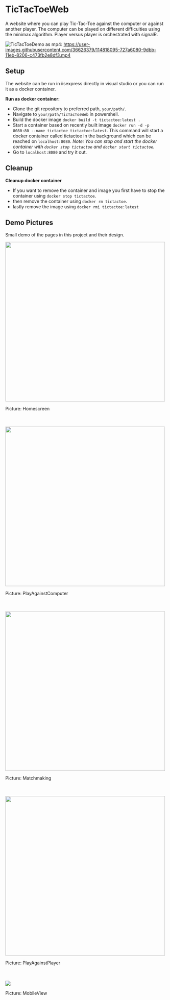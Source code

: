 # TicTacToeWeb
A website where you can play Tic-Tac-Toe against the computer or against another player. The computer can be played on different difficulties using the minimax algorithm. 
Player versus player is orchestrated with signalR.

![TicTacToeDemo](https://user-images.githubusercontent.com/36626379/114819851-6348e200-9dbe-11eb-9e16-1305729fbd4c.gif)
as mp4: https://user-images.githubusercontent.com/36626379/114818095-727a6080-9dbb-11eb-8206-c473fb2e8df3.mp4
<br />

## Setup
The website can be run in iisexpress directly in visual studio or you can run it as a docker container.

**Run as docker container:**
* Clone the git repository to preferred path, `your/path/`.
* Navigate to `your/path/TicTacToeWeb` in powershell.
* Build the docker image `docker build -t tictactoe:latest .`
* Start a container based on recently built image `docker run -d -p 8080:80 --name tictactoe tictactoe:latest`. This command will start a docker container called tictactoe in the background which can be reached on `localhost:8080`. *Note: You can stop and start the docker container with `docker stop tictactoe` and `docker start tictactoe`.*
* Go to `localhost:8080` and try it out.

## Cleanup

**Cleanup docker container**
* If you want to remove the container and image you first have to stop the container using `docker stop tictactoe`.
* then remove the container using `docker rm tictactoe`.
* lastly remove the image using `docker rmi tictactoe:latest`

## Demo Pictures
Small demo of the pages in this project and their design.

<img width="500px" src="./ReadmePictures/HomeScreen.PNG">
<p>Picture: Homescreen</p>
<br />
<br />

<img width="500px" src="./ReadmePictures/PlayAgainstComputer.PNG">
<p>Picture: PlayAgainstComputer</p>
<br />
<br />

<img width="500px" src="./ReadmePictures/Matchmaking.PNG">
<p>Picture: Matchmaking</p>
<br />
<br />

<img width="500px" src="./ReadmePictures/PlayAgainstPlayer.PNG">
<p>Picture: PlayAgainstPlayer</p>
<br />
<br />

<img src="./ReadmePictures/MobileView.PNG">
<p>Picture: MobileView</p>

